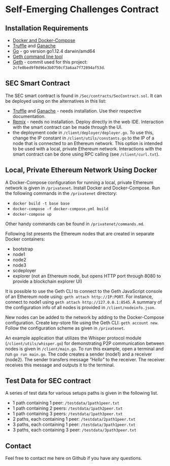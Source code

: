# Self-Emerging Challenges Contract
## Installation Requirements
- [Docker and Docker-Compose](https://www.docker.com/products/docker-desktop)
- [Truffle](https://www.trufflesuite.com/truffle) and [Ganache](https://www.trufflesuite.com/ganache)
- [Go](https://golang.org/dl/) - go version go1.12.4 darwin/amd64
- [Geth command line tool](https://github.com/ethereum/go-ethereum/wiki/Installing-Geth)
- [Geth](https://github.com/ethereum/go-ethereum) - commit used for this project: ```2cfe0bed9f0d96e3b0750cf3a6aa7f72894af53d```.


## SEC Smart Contract
The SEC smart contract is found in ```/Sec/contracts/SecContract.sol```. It can be deployed using on the alternatives in this list:
- [Truffle](https://www.trufflesuite.com/truffle) and [Ganache](https://www.trufflesuite.com/ganache) - needs installation. Use their respective documentation.
- [Remix](https://remix.ethereum.org/) - needs no installation. Deploy directly in the web IDE. Interaction with the smart contract can be made through the UI.
- the deployment code in ```/client/deployer/deployer.go```. To use this, change the IP constant in ```/client/utils/constants.go``` to the IP of a node that is connected to an Ethereum network. This option is intended to be used with a local, private Ethereum network. Interactions with the smart contract can be done using RPC calling (see ```/client/curl.txt```).


## Local, Private Ethereum Network Using Docker
A Docker-Compose configuration for running a local, private Ethereum network is given in ```/privatenet```. Install Docker and Docker-Compose. Run the following commands in the ```/privatenet``` directory:
- ```docker build -t base base```
- ```docker-compose -f docker-compose.yml build```
- ```docker-compose up```

Other handy commands can be found in ```/privatenet/commands.md```.

Following list presents the Ethereum nodes that are created in separate Docker containers:
- bootstrap
- node1
- node2
- node3
- scdeployer
- explorer (not an Ethereum node, but opens HTTP port through 8080 to provide a blockchain explorer UI)

It is possible to use the Geth CLI to connect to the Geth JavaScript console of an Ethereum node using: ```geth attach http://IP:PORT```. For instance, connect to node1 using ```geth attach http://127.0.0.1:8545```. A summary of the configuration info of all nodes is provided in ```/client/nodeinfo.json```.

New nodes can be added to the network by adding to the Docker-Compose configuration. Create key-store file using the Geth CLI: ```geth account new```. Follow the configuration scheme as given in ```/privatenet```.

An example application that utilizes the Whisper protocol module (```/client/utils/whisper.go```) for demonstrating P2P communication between nodes is given in ```/client/main.go```. To run this example, open a terminal and run ```go run main.go```. The code creates a sender (node1) and a receiver (node2). The sender transfers message *"Hello"* to the receiver. The receiver receives this message and outputs it to the terminal.


## Test Data for SEC contract
A series of test data for various setups paths is given in the following list.
- 1 path containing 1 peer: ```/testdata/1path1peer.txt```
- 1 path containing 2 peers: ```/testdata/1path2peer.txt```
- 1 path containing 3 peers: ```/testdata/1path3peer.txt```
- 2 paths, each containing 1 peer: ```/testdata/2path1peer.txt```
- 3 paths, each containing 1 peer: ```/testdata/3path1peer.txt```
- 3 paths, each containing 3 peer: ```/testdata/3path3peer.txt```

## Contact
Feel free to contact me here on Github if you have any questions.